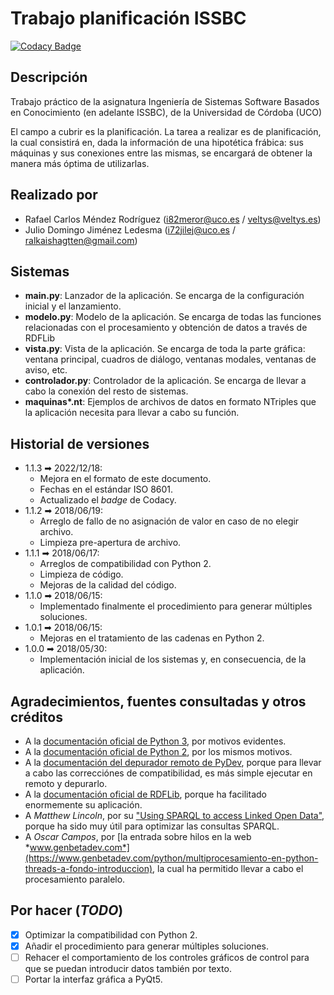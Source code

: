 # Trabajo planificación ISSBC
[![Codacy Badge](https://app.codacy.com/project/badge/Grade/d795afbd2cee493486bb8aa11f0cc3e1)](https://www.codacy.com/gh/Veltys/ISSBC-Trabajo/dashboard?utm_source=github.com&amp;utm_medium=referral&amp;utm_content=Veltys/ISSBC-Trabajo&amp;utm_campaign=Badge_Grade)


## Descripción
Trabajo práctico de la asignatura Ingeniería de Sistemas Software Basados en Conocimiento (en adelante ISSBC), de la Universidad de Córdoba (UCO)

El campo a cubrir es la planificación. La tarea a realizar es de planificación, la cual consistirá en, dada la información de una hipotética frábica: sus máquinas y sus conexiones entre las mismas, se encargará de obtener la manera más óptima de utilizarlas.


## Realizado por
- Rafael Carlos Méndez Rodríguez (i82meror@uco.es / veltys@veltys.es)
- Julio Domingo Jiménez Ledesma (i72jilej@uco.es / ralkaishagtten@gmail.com)


## Sistemas
- **main.py**: Lanzador de la aplicación. Se encarga de la configuración inicial y el lanzamiento.
- **modelo.py**: Modelo de la aplicación. Se encarga de todas las funciones relacionadas con el procesamiento y obtención de datos a través de RDFLib
- **vista.py**: Vista de la aplicación. Se encarga de toda la parte gráfica: ventana principal, cuadros de diálogo, ventanas modales, ventanas de aviso, etc.
- **controlador.py**: Controlador de la aplicación. Se encarga de llevar a cabo la conexión del resto de sistemas. 
- **maquinas\*.nt**: Ejemplos de archivos de datos en formato NTriples que la aplicación necesita para llevar a cabo su función.


## Historial de versiones
- 1.1.3 ➡ 2022/12/18:
	- Mejora en el formato de este documento.
	- Fechas en el estándar ISO 8601.
	- Actualizado el *badge* de Codacy.
- 1.1.2 ➡ 2018/06/19:
	- Arreglo de fallo de no asignación de valor en caso de no elegir archivo.
	- Limpieza pre-apertura de archivo.
- 1.1.1 ➡ 2018/06/17:
    - Arreglos de compatibilidad con Python 2.
    - Limpieza de código.
    - Mejoras de la calidad del código.
- 1.1.0 ➡ 2018/06/15:
    - Implementado finalmente el procedimiento para generar múltiples soluciones.
- 1.0.1 ➡ 2018/06/15:
    - Mejoras en el tratamiento de las cadenas en Python 2.
- 1.0.0 ➡ 2018/05/30:
    - Implementación inicial de los sistemas y, en consecuencia, de la aplicación.


## Agradecimientos, fuentes consultadas y otros créditos
* A la [documentación oficial de Python 3](https://docs.python.org/3/), por motivos evidentes.
* A la [documentación oficial de Python 2](https://docs.python.org/2/), por los mismos motivos.
* A la [documentación del depurador remoto de PyDev](http://www.pydev.org/manual_adv_remote_debugger.html), porque para llevar a cabo las correcciónes de compatibilidad, es más simple ejecutar en remoto y depurarlo.
* A la [documentación oficial de RDFLib](https://rdflib.readthedocs.io/en/stable/), porque ha facilitado enormemente su aplicación.
* A *Matthew Lincoln*, por su ["Using SPARQL to access Linked Open Data"](https://programminghistorian.org/es/lecciones/sparql-datos-abiertos-enlazados), porque ha sido muy útil para optimizar las consultas SPARQL.
* A *Oscar Campos*, por [la entrada sobre hilos en la web *www.genbetadev.com*](https://www.genbetadev.com/python/multiprocesamiento-en-python-threads-a-fondo-introduccion), la cual ha permitido llevar a cabo el procesamiento paralelo.


## Por hacer (*TODO*)
- [x] Optimizar la compatibilidad con Python 2.
- [x] Añadir el procedimiento para generar múltiples soluciones.
- [ ] Rehacer el comportamiento de los controles gráficos de control para que se puedan introducir datos también por texto.
- [ ] Portar la interfaz gráfica a PyQt5.
